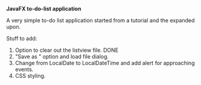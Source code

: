 **JavaFX to-do-list application**

A very simple to-do list application started from a tutorial and the expanded upon.

Stuff to add:

1. Option to clear out the listview file. DONE
2. "Save as " option and load file dialog.
3. Change from LocalDate to LocalDateTime and add alert for approaching events.
4. CSS styling.
